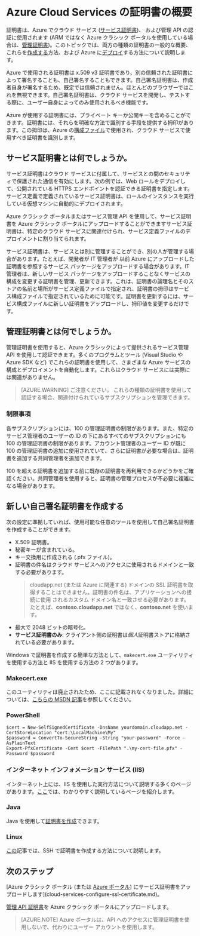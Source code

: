 <properties 
	pageTitle="Cloud Services と管理証明書 | Microsoft Azure" 
	description="Microsoft Azure で証明書を作成し、使用する方法を学習します。" 
	services="cloud-services" 
	documentationCenter=".net" 
	authors="Thraka" 
	manager="timlt" 
	editor=""/>

<tags 
	ms.service="cloud-services" 
	ms.workload="tbd" 
	ms.tgt_pltfrm="na" 
	ms.devlang="na" 
	ms.topic="article" 
	ms.date="04/19/2016"
	ms.author="adegeo"/>

# Azure Cloud Services の証明書の概要
証明書は、Azure でクラウド サービス ([サービス証明書](#what-are-service-certificates))、 および管理 API の認証に使用されます (ARM ではなく Azure クラシック ポータルを使用している場合は、[管理証明書](#what-are-management-certificates))。このトピックでは、両方の種類の証明書の一般的な概要、これらを[作成する](#create)方法、および Azure に[デプロイ](#deploy)する方法について説明します。

Azure で使用される証明書は x.509 v3 証明書であり、別の信頼された証明書によって署名することも、自己署名することもできます。自己署名証明書は、作成者自身が署名するため、既定では信頼されません。ほとんどのブラウザーではこれを無視できます。自己署名証明書は、クラウド サービスを開発し、テストする際に、ユーザー自身によってのみ使用されるべき機能です。

Azure が使用する証明書には、プライベート キーか公開キーを含めることができます。証明書には、それらを明確な方法で識別する手段を提供する拇印があります。この拇印は、Azure の[構成ファイル](cloud-services-configure-ssl-certificate.md)で使用され、クラウド サービスで使用すべき証明書を識別します。

## サービス証明書とは何でしょうか。
サービス証明書はクラウド サービスに付属して、サービスとの間のセキュリティで保護された通信を有効にします。次の例では、Web ロールをデプロイして、公開されている HTTPS エンドポイントを認証できる証明書を指定します。サービス定義で定義されているサービス証明書は、ロールのインスタンスを実行している仮想マシンに自動的にデプロイされます。

Azure クラシック ポータルまたはサービス管理 API を使用して、サービス証明書を Azure クラシック ポータルにアップロードすることができますサービス証明書は、特定のクラウド サービスに関連付けられ、サービス定義ファイルのデプロイメントに割り当てられます。

サービス証明書は、サービスとは別に管理することができ、別の人が管理する場合があります。たとえば、開発者が IT 管理者が 以前 Azure にアップロードした証明書を参照するサービス パッケージをアップロードする場合があります。IT 管理者は、新しいサービス パッケージをアップロードすることなくサービスの構成を変更する証明書を管理、更新できます。これは、証明書の論理名とそのストアの名前と場所がサービス定義ファイルで指定され、証明書の拇印はサービス構成ファイルで指定されているために可能です。証明書を更新するには、サービス構成ファイルに新しい証明書をアップロードし、拇印値を変更するだけです。

## 管理証明書とは何でしょうか。
管理証明書を使用すると、Azure クラシックによって提供されるサービス管理 API を使用して認証できます。多くのプログラムとツール (Visual Studio や Azure SDK など) でこれらの証明書を使用して、さまざまな Azure サービスの構成とデプロイメントを自動化します。これらはクラウド サービスには実際には関連がありません。

>[AZURE.WARNING] ご注意ください。 これらの種類の証明書を使用して認証する場合、関連付けられているサブスクリプションを管理できます。

### 制限事項
各サブスクリプションには、100 の管理証明書の制限があります。また、特定のサービス管理者のユーザーの ID の下にあるすべてのサブスクリプションにも 100 の管理証明書の制限があります。アカウント管理者のユーザー ID が既に 100 の管理証明書の追加に使用されていて、さらに証明書が必要な場合は、証明書を追加する共同管理者を追加できます。

100 を超える証明書を追加する前に既存の証明書を再利用できるかどうかをご確認ください。共同管理者を使用すると、証明書の管理プロセスが不必要に複雑になる場合があります。


<a name="create"></a>
## 新しい自己署名証明書を作成する
次の設定に準拠していれば、使用可能な任意のツールを使用して自己署名証明書を作成することができます。

* X.509 証明書。
* 秘密キーが含まれている。
* キー交換用に作成される (.pfx ファイル)。
* 証明書の件名はクラウド サービスへのアクセスに使用されるドメインと一致する必要があります。
    > cloudapp.net (または Azure に関連する) ドメインの SSL 証明書を取得することはできません。証明書の件名は、アプリケーションへの接続に使用 されるカスタム ドメイン名と一致させる必要があります。たとえば、**contoso.cloudapp.net** ではなく、**contoso.net** を使います。
* 最大で 2048 ビットの暗号化。
* **サービス証明書のみ**: クライアント側の証明書は*個人*証明書ストアに格納されている必要があります。

Windows で証明書を作成する簡単な方法として、`makecert.exe` ユーティリティを使用する方法と IIS を使用する方法の 2 つがあります。

### Makecert.exe

このユーティリティは廃止されたため、ここに記載されなくなりました。詳細については、[こちらの MSDN 記事](https://msdn.microsoft.com/library/windows/desktop/aa386968)を参照してください。

### PowerShell

```
$cert = New-SelfSignedCertificate -DnsName yourdomain.cloudapp.net -CertStoreLocation "cert:\LocalMachine\My"
$password = ConvertTo-SecureString -String "your-password" -Force -AsPlainText
Export-PfxCertificate -Cert $cert -FilePath ".\my-cert-file.pfx" -Password $password
```

### インターネット インフォメーション サービス (IIS)

インターネット上には、IIS を使用した実行方法について説明する多くのページがあります。[ここ](https://www.sslshopper.com/article-how-to-create-a-self-signed-certificate-in-iis-7.html)では、わかりやすく説明しているページを紹介します。

### Java
Java を使用して[証明書を作成](../app-service-web/java-create-azure-website-using-java-sdk.md#create-a-certificate)できます。

### Linux
[この](../virtual-machines/virtual-machines-linux-ssh-from-linux.md)記事では、SSH で証明書を作成する方法について説明します。

## 次のステップ

[Azure クラシック ポータル (または [Azure ポータル](cloud-services-configure-ssl-certificate-portal.md)) にサービス証明書をアップロードします](cloud-services-configure-ssl-certificate.md)。

[管理 API 証明書](../azure-api-management-certs.md)を Azure クラシック ポータルにアップロードします。

>[AZURE.NOTE] Azure ポータルは、API へのアクセスに管理証明書を使用しないで、代わりにユーザー アカウントを使用します。

<!---HONumber=AcomDC_0525_2016-->